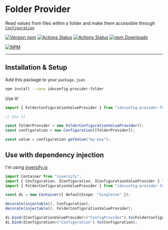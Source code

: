 # Folder Provider

Read values from files within a folder and make them accessible through [`Configuration`](https://github.com/MerifondNewMarkets/idoconfig)

[![Version npm](https://img.shields.io/npm/v/@idoconfig/provider-folder.svg)](https://www.npmjs.com/package/@idoconfig/provider-folder)
[![Actions Status](https://github.com/MerifondNewMarkets/idoconfig/workflows/Build/badge.svg)](https://github.com/MerifondNewMarkets/idoconfig/actions)
[![Actions Status](https://github.com/MerifondNewMarkets/idoconfig/workflows/Tests/badge.svg)](https://github.com/MerifondNewMarkets/idoconfig/actions)
[![npm Downloads](https://img.shields.io/npm/dm/@idoconfig/provider-folder.svg)](https://npmcharts.com/compare/@idoconfig/provider-folder?minimal=true)

[![NPM](https://nodeico.herokuapp.com/@idoconfig/provider-folder.svg)](https://www.npmjs.com/package/@idoconfig/provider-folder)

---

## Installation & Setup

Add this package to your `package.json`

```bash
npm install --save idoconfig-provider-folder
```

Use it!

```typescript
import { FolderConfigurationValueProvider } from "idoconfig-provider-folder";

// Use it

const folderProvider = new FolderConfigurationValueProvider();
const configuration = new Configuration([folderProvider]);

const value = configuration.getValue("my-key");
```

## Use with dependency injection

I'm using [inversify.io](http://inversify.io/)


```typescript
import Container from "inversify";
import { Configuration, IConfiguration, IConfigurationValueProvider } from "idoconfig";
import { FolderConfigurationValueProvider } from "idoconfig-provider-folder";

const di = new Container({ defaultScope: "Singleton" });

decorate(injectable(), Configuration);
decorate(injectable(), FolderConfigurationValueProvider);

di.bind<IConfigurationValueProvider>("ConfigProvider").to(FolderConfigurationValueProvider);
di.bind<IConfiguration>("Configuration").to(Configuration);
```